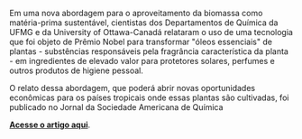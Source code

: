 Em uma nova abordagem para o aproveitamento da biomassa como matéria-prima sustentável, cientistas dos Departamentos de Química da UFMG e da University of Ottawa-Canadá relataram o uso de uma tecnologia que foi objeto de Prêmio Nobel para transformar "óleos essenciais" de plantas - substências responsáveis pela fragrância característica da planta - em ingredientes de elevado valor para protetores solares, perfumes e outros produtos de higiene pessoal. 

O relato dessa abordagem, que poderá abrir novas oportunidades econômicas para os países tropicais onde essas plantas são cultivadas, foi publicado no Jornal da Sociedade Americana de Química

[**Acesse o artigo aqui**](dx.doi.org/10.1021/ja310054d "dx.doi.org/10.1021/ja310054d").